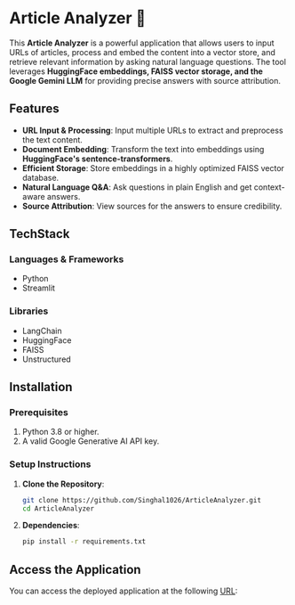 # Article Analyzer 📰

This **Article Analyzer** is a powerful application that allows users to input URLs of articles, process and embed the content into a vector store, and retrieve relevant information by asking natural language questions. The tool leverages **HuggingFace embeddings, FAISS vector storage, and the Google Gemini LLM** for providing precise answers with source attribution.

## Features

- **URL Input & Processing**: Input multiple URLs to extract and preprocess the text content.
- **Document Embedding**: Transform the text into embeddings using **HuggingFace's sentence-transformers**.
- **Efficient Storage**: Store embeddings in a highly optimized FAISS vector database.
- **Natural Language Q&A**: Ask questions in plain English and get context-aware answers.
- **Source Attribution**: View sources for the answers to ensure credibility.


## TechStack

### Languages & Frameworks
- Python
- Streamlit

### Libraries
- LangChain
- HuggingFace
- FAISS
- Unstructured

## Installation

### Prerequisites
1. Python 3.8 or higher.
2. A valid Google Generative AI API key.

### Setup Instructions

1. **Clone the Repository**:
   ```bash
   git clone https://github.com/Singhal1026/ArticleAnalyzer.git
   cd ArticleAnalyzer
   ```

2. **Dependencies**:
    ```bash
    pip install -r requirements.txt
    ```

## Access the Application

You can access the deployed application at the following [URL](https://rasturant-name-generator-2.onrender.com/):